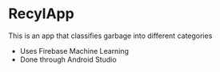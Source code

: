 # RecylApp
This is an app that classifies garbage into different categories
- Uses Firebase Machine Learning
- Done through Android Studio


